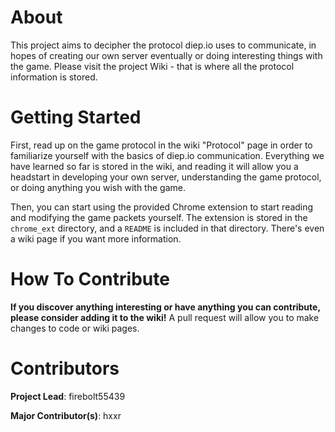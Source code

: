 # About
This project aims to decipher the protocol diep.io uses to communicate, in hopes of 
creating our own server eventually or doing interesting things with the game. Please
visit the project Wiki - that is where all the protocol information is stored.

# Getting Started
First, read up on the game protocol in the wiki "Protocol" page in order to familiarize 
yourself with the basics of diep.io communication. Everything we have learned so far
is stored in the wiki, and reading it will allow you a headstart in developing your own
server, understanding the game protocol, or doing anything you wish with the game.

Then, you can start using the provided Chrome extension to start reading and modifying 
the game packets yourself. The extension is stored in the `chrome_ext` directory, and
a `README` is included in that directory. There's even a wiki page if you want more
information.

# How To Contribute
**If you discover anything interesting or have anything you can contribute, please consider
adding it to the wiki!** A pull request will allow you to make changes to code or wiki pages.

# Contributors
**Project Lead**: firebolt55439

**Major Contributor(s)**: hxxr
